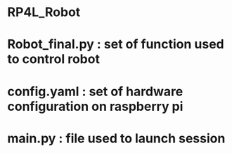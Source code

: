 # RP4L_Robot
#
# Robot_final.py : set of function used to control robot
# config.yaml    : set of hardware configuration on raspberry pi
# main.py        : file used to launch session
